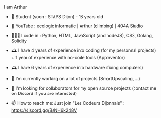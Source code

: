 I am Arthur.

- 🏫 Student (soon : STAPS Dijon) - 18 years old
- 🎥 YouTube : ecologic informatic | Arthur (climbing) | 404A Studio

- 👨🏼‍💻 I code in : Python, HTML, JavaScript (and nodeJS), CSS, Golang, Solidity.
- 🕰️ I have 4 years of experience into coding (for my personnal projects) + 1 year of experience with no-code tools (AppInventor)
- 🕰️ I have 6 years of experience into hardware (fixing computers)
- 🔭 I’m currently working on a lot of projects (SmartUpscaling, ...)
- 🤝 I'm looking for collaborators for my open source projects (contact me on Discord if you are interested)
- 📫 How to reach me: Just join "Les Codeurs Dijonnais" : https://discord.gg/BsNH6k248V
